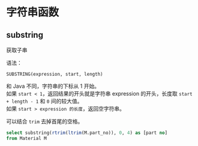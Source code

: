 # 字符串函数

## substring

获取子串

语法：

```
SUBSTRING(expression, start, length)
```

和 Java 不同，字符串的下标从 1 开始。  
如果 `start < 1`，返回结果的开头就是字符串 expression 的开头，长度取 `start + length - 1` 和 `0` 间的较大值。  
如果 `start > expression 的长度`，返回空字符串。

可以结合 `trim` 去掉首尾的空格。

```sql
select substring(rtrim(ltrim(M.part_no)), 0, 4) as [part no]
from Material M
```
